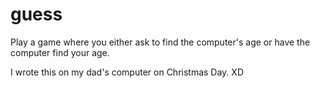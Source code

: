 # guess
Play a game where you either ask to find the computer's age or have the computer find your age.

I wrote this on my dad's computer on Christmas Day. XD
